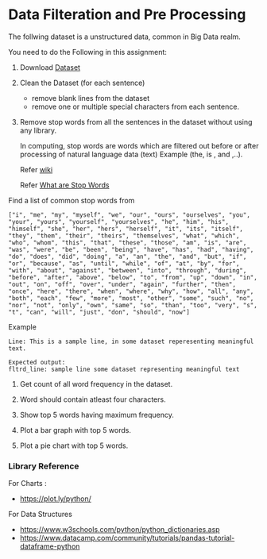 # Data Filteration and Pre Processing

The follwing dataset is a unstructured data, common in Big Data realm.

You need to do the Following in this assignment:

1. Download [Dataset](set2_dataset.txt)
2. Clean the Dataset (for each sentence)
    * remove blank lines from the dataset
    * remove one or multiple special characters from each sentence.
3. Remove stop words from all the sentences in the dataset without using any library.
   
   In computing, stop words are words which are filtered out before or after processing of natural language data (text) Example (the, is , and ,..). 
   
   Refer [wiki](https://en.wikipedia.org/wiki/Stop_words)

   Refer [What are Stop Words](https://searchmicroservices.techtarget.com/definition/stop-word)

Find a list of common stop words from 
```
["i", "me", "my", "myself", "we", "our", "ours", "ourselves", "you", "your", "yours", "yourself", "yourselves", "he", "him", "his", "himself", "she", "her", "hers", "herself", "it", "its", "itself", "they", "them", "their", "theirs", "themselves", "what", "which", "who", "whom", "this", "that", "these", "those", "am", "is", "are", "was", "were", "be", "been", "being", "have", "has", "had", "having", "do", "does", "did", "doing", "a", "an", "the", "and", "but", "if", "or", "because", "as", "until", "while", "of", "at", "by", "for", "with", "about", "against", "between", "into", "through", "during", "before", "after", "above", "below", "to", "from", "up", "down", "in", "out", "on", "off", "over", "under", "again", "further", "then", "once", "here", "there", "when", "where", "why", "how", "all", "any", "both", "each", "few", "more", "most", "other", "some", "such", "no", "nor", "not", "only", "own", "same", "so", "than", "too", "very", "s", "t", "can", "will", "just", "don", "should", "now"]
```

Example 

```
Line: This is a sample line, in some dataset reperesenting meaningful text.

Expected output:
fltrd_line: sample line some dataset representing meaningful text
```
1. Get count of all word frequency in the dataset.
    
2. Word should contain atleast four characters.
   
3. Show top 5 words having maximum frequency.
   
4. Plot a bar graph with top 5 words.
   
5. Plot a pie chart with top 5 words.


### Library Reference

For Charts :
-   https://plot.ly/python/

For Data Structures
- https://www.w3schools.com/python/python_dictionaries.asp
- https://www.datacamp.com/community/tutorials/pandas-tutorial-dataframe-python